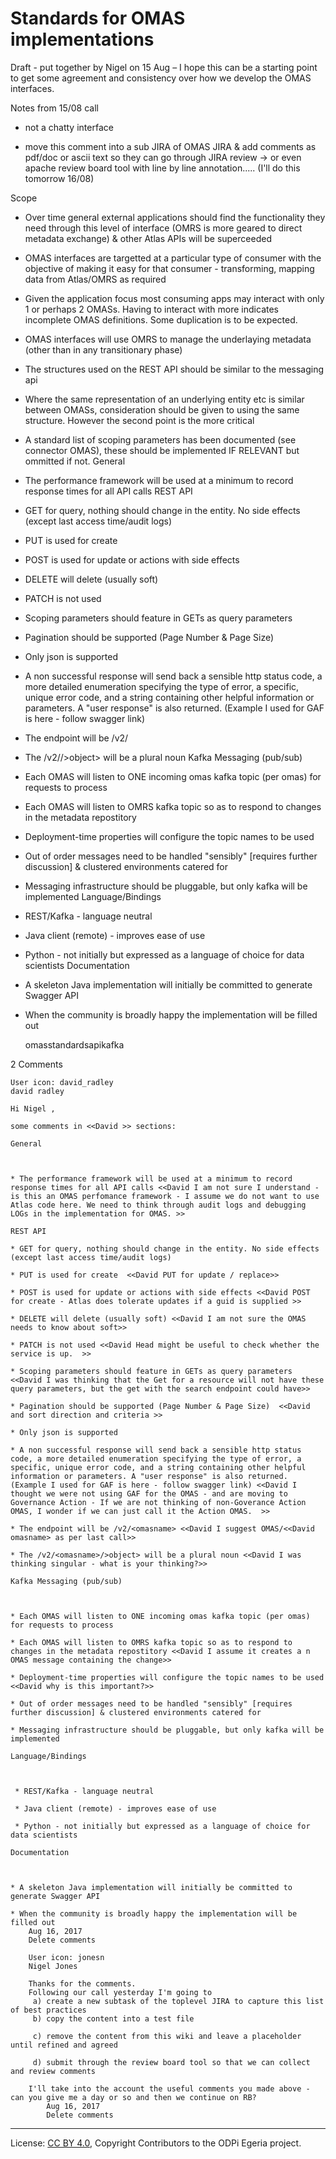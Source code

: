 <!-- SPDX-License-Identifier: Apache-2.0 -->

# Standards for OMAS implementations

Draft - put together by Nigel on 15 Aug – I hope this can be a starting point to get some agreement and consistency over how we develop the OMAS interfaces.

Notes from 15/08 call 

 * not a chatty interface

 * move this comment into a sub JIRA of OMAS JIRA & add comments as pdf/doc or ascii text so they can go through JIRA review -> or even apache review board tool with line by line annotation..... (I'll do this tomorrow 16/08)


Scope


* Over time general external applications should find the functionality they need through this level of interface (OMRS is more geared to direct metadata exchange) & other Atlas APIs will be superceeded
* OMAS interfaces are targetted at a particular type of consumer with the objective of making it easy for that consumer - transforming, mapping data from Atlas/OMRS as required
* Given the application focus most consuming apps may interact with only 1 or perhaps 2 OMASs. Having to interact with more indicates incomplete OMAS definitions. Some duplication is to be expected.
* OMAS interfaces will use OMRS to manage the underlaying metadata (other than in any transitionary phase)
* The structures used on the REST API should be similar to the messaging api
* Where the same representation of an underlying entity etc is similar between OMASs, consideration should be given to using the same structure. However the second point is the more critical
* A standard list of scoping parameters has been documented (see connector OMAS), these should be implemented IF RELEVANT but ommitted if not.
General


* The performance framework will be used at a minimum to record response times for all API calls
REST API

 

* GET for query, nothing should change in the entity. No side effects (except last access time/audit logs)
* PUT is used for create
* POST is used for update or actions with side effects
* DELETE will delete (usually soft)
* PATCH is not used
* Scoping parameters should feature in GETs as query parameters
* Pagination should be supported (Page Number & Page Size)
* Only json is supported
* A non successful response will send back a sensible http status code, a more detailed enumeration specifying the type of error, a specific, unique error code, and a string containing other helpful information or parameters. A "user response" is also returned. (Example I used for GAF is here - follow swagger link)
* The endpoint will be /v2/<omasname>
* The /v2/<omasname>/>object> will be a plural noun
Kafka Messaging (pub/sub)


* Each OMAS will listen to ONE incoming omas kafka topic (per omas) for requests to process
* Each OMAS will listen to OMRS kafka topic so as to respond to changes in the metadata repostitory
* Deployment-time properties will configure the topic names to be used
* Out of order messages need to be handled "sensibly" [requires further discussion] & clustered environments catered for
* Messaging infrastructure should be pluggable, but only kafka will be implemented
Language/Bindings


 * REST/Kafka - language neutral
 * Java client (remote) - improves ease of use 
 * Python - not initially but expressed as a language of choice for data scientists
Documentation


* A skeleton Java implementation will initially be committed to generate Swagger API
* When the community is broadly happy the implementation will be filled out

    omasstandardsapikafka 

2 Comments

    User icon: david_radley
    david radley

    Hi Nigel ,

    some comments in <<David >> sections:

    General

     

    * The performance framework will be used at a minimum to record response times for all API calls <<David I am not sure I understand - is this an OMAS perfomance framework - I assume we do not want to use Atlas code here. We need to think through audit logs and debugging LOGs in the implementation for OMAS. >>

    REST API

    * GET for query, nothing should change in the entity. No side effects (except last access time/audit logs)

    * PUT is used for create  <<David PUT for update / replace>>

    * POST is used for update or actions with side effects <<David POST for create - Atlas does tolerate updates if a guid is supplied >>

    * DELETE will delete (usually soft) <<David I am not sure the OMAS needs to know about soft>>

    * PATCH is not used <<David Head might be useful to check whether the service is up.  >>

    * Scoping parameters should feature in GETs as query parameters <<David I was thinking that the Get for a resource will not have these query parameters, but the get with the search endpoint could have>>

    * Pagination should be supported (Page Number & Page Size)  <<David and sort direction and criteria >>

    * Only json is supported

    * A non successful response will send back a sensible http status code, a more detailed enumeration specifying the type of error, a specific, unique error code, and a string containing other helpful information or parameters. A "user response" is also returned. (Example I used for GAF is here - follow swagger link) <<David I thought we were not using GAF for the OMAS - and are moving to Governance Action - If we are not thinking of non-Goverance Action OMAS, I wonder if we can just call it the Action OMAS.  >>

    * The endpoint will be /v2/<omasname> <<David I suggest OMAS/<<David omasname> as per last call>>

    * The /v2/<omasname>/>object> will be a plural noun <<David I was thinking singular - what is your thinking?>>

    Kafka Messaging (pub/sub)

     

    * Each OMAS will listen to ONE incoming omas kafka topic (per omas) for requests to process

    * Each OMAS will listen to OMRS kafka topic so as to respond to changes in the metadata repostitory <<David I assume it creates a n OMAS message containing the change>>

    * Deployment-time properties will configure the topic names to be used <<David why is this important?>>

    * Out of order messages need to be handled "sensibly" [requires further discussion] & clustered environments catered for

    * Messaging infrastructure should be pluggable, but only kafka will be implemented

    Language/Bindings

     

     * REST/Kafka - language neutral

     * Java client (remote) - improves ease of use

     * Python - not initially but expressed as a language of choice for data scientists

    Documentation

     

    * A skeleton Java implementation will initially be committed to generate Swagger API

    * When the community is broadly happy the implementation will be filled out
        Aug 16, 2017
        Delete comments

        User icon: jonesn
        Nigel Jones

        Thanks for the comments.
        Following our call yesterday I'm going to
         a) create a new subtask of the toplevel JIRA to capture this list of best practices 
         b) copy the content into a test file 

         c) remove the content from this wiki and leave a placeholder until refined and agreed

         d) submit through the review board tool so that we can collect and review comments

        I'll take into the account the useful comments you made above - can you give me a day or so and then we continue on RB?
            Aug 16, 2017
            Delete comments
            
            
 
----
License: [CC BY 4.0](https://creativecommons.org/licenses/by/4.0/),
Copyright Contributors to the ODPi Egeria project.
